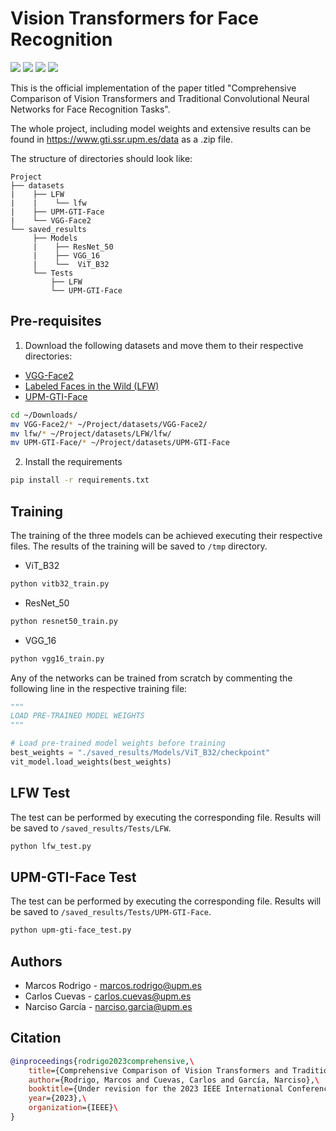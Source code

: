 # Vision Transformers for Face Recognition
![](https://img.shields.io/badge/python-3.9-brightgreen)
![](https://img.shields.io/badge/tensorflow-2.7-orange)
![](https://img.shields.io/badge/CUDA-11.2-blue)
![](https://img.shields.io/badge/cuDNN-8.1-blue)

This is the official implementation of the paper titled "Comprehensive Comparison of Vision Transformers and 
Traditional Convolutional Neural Networks for Face Recognition Tasks".

The whole project, including model weights and extensive results can be found in
https://www.gti.ssr.upm.es/data as a .zip file.

The structure of directories should look like:
```
Project
├── datasets
|    ├── LFW
|    |    └── lfw
|    ├── UPM-GTI-Face
|    └── VGG-Face2
└── saved_results
     ├── Models
     |    ├── ResNet_50
     |    ├── VGG_16
     |    └──  ViT_B32
     └── Tests
         ├── LFW
         └── UPM-GTI-Face
```


## Pre-requisites
1. Download the following datasets and move them to their respective directories:

* [VGG-Face2](https://www.robots.ox.ac.uk/~vgg/data/vgg_face2/)
* [Labeled Faces in the Wild (LFW)](http://vis-www.cs.umass.edu/lfw/#download)
* [UPM-GTI-Face](https://www.gti.ssr.upm.es/data/upm-gti-face-dataset)

```sh
cd ~/Downloads/
mv VGG-Face2/* ~/Project/datasets/VGG-Face2/
mv lfw/* ~/Project/datasets/LFW/lfw/
mv UPM-GTI-Face/* ~/Project/datasets/UPM-GTI-Face
```

2. Install the requirements
```bash
pip install -r requirements.txt
```


## Training
The training of the three models can be achieved executing their respective files.
The results of the training will be saved to ``/tmp`` directory.

* ViT_B32
```bash
python vitb32_train.py
```

* ResNet_50
```bash
python resnet50_train.py
```

* VGG_16
```bash
python vgg16_train.py
```

Any of the networks can be trained from scratch by commenting the following line in the respective training file:
```python
"""
LOAD PRE-TRAINED MODEL WEIGHTS
"""

# Load pre-trained model weights before training
best_weights = "./saved_results/Models/ViT_B32/checkpoint"
vit_model.load_weights(best_weights)
```


## LFW Test
The test can be performed by executing the corresponding file. Results will be saved to
``/saved_results/Tests/LFW``.

```bash
python lfw_test.py
```


## UPM-GTI-Face Test
The test can be performed by executing the corresponding file. Results will be saved to
``/saved_results/Tests/UPM-GTI-Face``.

```bash
python upm-gti-face_test.py
```


## Authors
* Marcos Rodrigo - marcos.rodrigo@upm.es
* Carlos Cuevas - carlos.cuevas@upm.es
* Narciso García - narciso.garcia@upm.es


## Citation
```BibTex
@inproceedings{rodrigo2023comprehensive,\
    title={Comprehensive Comparison of Vision Transformers and Traditional Convolutional Neural Networks for Face Recognition Tasks},\
    author={Rodrigo, Marcos and Cuevas, Carlos and García, Narciso},\
    booktitle={Under revision for the 2023 IEEE International Conference on Image Processing},\
    year={2023},\
    organization={IEEE}\
}
```